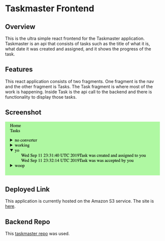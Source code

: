 # Taskmaster Frontend

## Overview

This is the ultra simple react frontend for the Taskmaster application. Taskmaster is an api that consists of tasks such as the title of what it is, what date it was created and assigned, and it shows the progress of the task.

## Features

This react application consists of two fragments. One fragment is the nav and the other fragment is Tasks. The Task fragment is where most of the work is happening. Inside Task is the api call to the backend and there is functionality to display those tasks.

## Screenshot

![home page](tasks.png)

## Deployed Link

This application is currently hosted on the Amazon S3 service. The site is [here](http://alltasks.s3-website-us-west-2.amazonaws.com/).

## Backend Repo

This [taskmaster repo](https://github.com/hotandfresh/taskmaster) was used.
